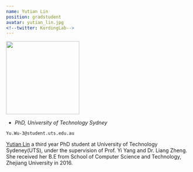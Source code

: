 ```yaml
---
name: Yutian Lin
position: gradstudent
avatar: yutian_lin.jpg
<!--twitter: KordingLab-->
---
```


<img width="200" src="{{site.baseurl}}/images/people/{{page.avatar}}" data-action="zoom">

- _PhD, University of Technology Sydney_<br>
<!--- _Science coach. Collaborator. Transdisciplinary optimist._-->

<i class="fa fa-envelope-o"></i> `Yu.Wu-3@student.uts.edu.au`

[Yutian Lin](https://vana77.github.io/) a third year PhD student at University of Technology Sydeney(UTS), under the supervision of Prof. Yi Yang and Dr. Liang Zheng. She received her B.E from School of Computer Science and Technology, Zhejiang University in 2016.

